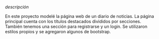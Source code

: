 *descripción*

En este proyecto modelé la página web de un diario de noticias. La página principal cuenta con los títulos destacados divididos por secciones. También tenemos una sección para registrarse y un login. Se utilizaron estilos propios y se agregaron algunos de bootstrap.